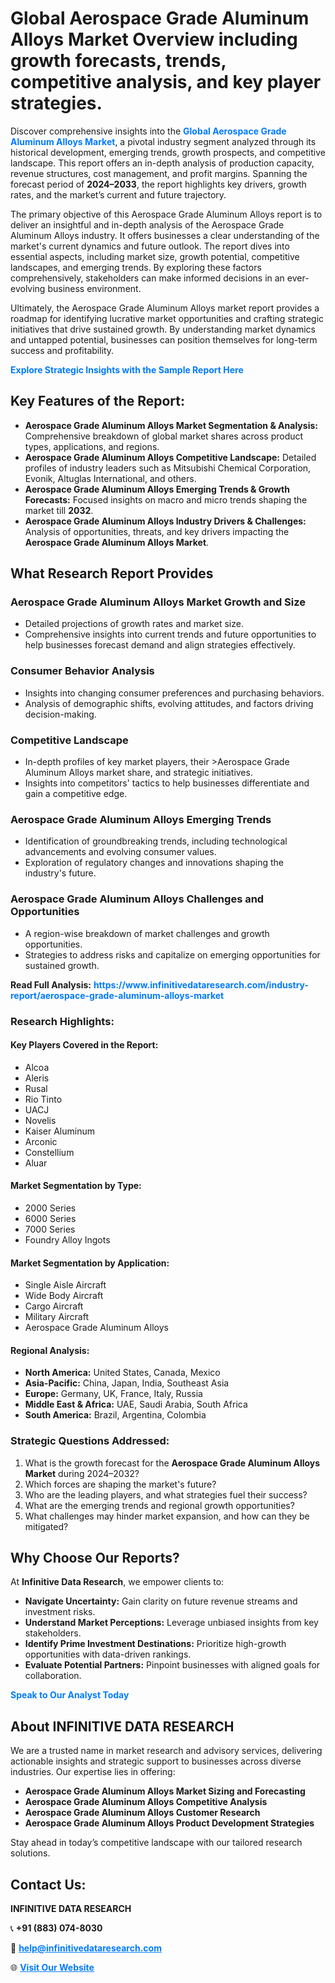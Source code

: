 <h1>Global Aerospace Grade Aluminum Alloys Market Overview including growth forecasts, trends, competitive analysis, and key player strategies.</h1>
<p>
Discover comprehensive insights into the 
<a href="https://www.infinitivedataresearch.com/industry-report/aerospace-grade-aluminum-alloys-market" rel="dofollow" style="color: #007BFF; text-decoration: none;"><strong>Global Aerospace Grade Aluminum Alloys Market</strong></a>, a pivotal industry segment analyzed through its historical development, emerging trends, growth prospects, and competitive landscape. This report offers an in-depth analysis of production capacity, revenue structures, cost management, and profit margins. Spanning the forecast period of <strong>2024–2033</strong>, the report highlights key drivers, growth rates, and the market’s current and future trajectory.
</p>
<p>
The primary objective of this Aerospace Grade Aluminum Alloys report is to deliver an insightful and in-depth analysis of the Aerospace Grade Aluminum Alloys industry. It offers businesses a clear understanding of the market's current dynamics and future outlook. The report dives into essential aspects, including market size, growth potential, competitive landscapes, and emerging trends. By exploring these factors comprehensively, stakeholders can make informed decisions in an ever-evolving business environment.
</p>
<p>
Ultimately, the Aerospace Grade Aluminum Alloys market report provides a roadmap for identifying lucrative market opportunities and crafting strategic initiatives that drive sustained growth. By understanding market dynamics and untapped potential, businesses can position themselves for long-term success and profitability.
</p>
<p>
<a href="https://www.infinitivedataresearch.com/request-sample/reportId=110991" style="color: #007BFF; text-decoration: none;"><strong>Explore Strategic Insights with the Sample Report Here</strong></a>
</p>

<h2>Key Features of the Report:</h2>
<ul>
<li><strong>Aerospace Grade Aluminum Alloys Market Segmentation & Analysis:</strong> Comprehensive breakdown of global market shares across product types, applications, and regions.</li>
<li><strong>Aerospace Grade Aluminum Alloys Competitive Landscape:</strong> Detailed profiles of industry leaders such as Mitsubishi Chemical Corporation, Evonik, Altuglas International, and others.</li>
<li><strong>Aerospace Grade Aluminum Alloys Emerging Trends & Growth Forecasts:</strong> Focused insights on macro and micro trends shaping the market till <strong>2032</strong>.</li>
<li><strong>Aerospace Grade Aluminum Alloys Industry Drivers & Challenges:</strong> Analysis of opportunities, threats, and key drivers impacting the <strong>Aerospace Grade Aluminum Alloys Market</strong>.</li>
</ul>

<h2>What Research Report Provides</h2>
<h3>Aerospace Grade Aluminum Alloys Market Growth and Size</h3>
<ul>
<li>Detailed projections of growth rates and market size.</li>
<li>Comprehensive insights into current trends and future opportunities to help businesses forecast demand and align strategies effectively.</li>
</ul>

<h3>Consumer Behavior Analysis</h3>
<ul>
<li>Insights into changing consumer preferences and purchasing behaviors.</li>
<li>Analysis of demographic shifts, evolving attitudes, and factors driving decision-making.</li>
</ul>

<h3>Competitive Landscape</h3>
<ul>
<li>In-depth profiles of key market players, their >Aerospace Grade Aluminum Alloys market share, and strategic initiatives.</li>
<li>Insights into competitors' tactics to help businesses differentiate and gain a competitive edge.</li>
</ul>

<h3>Aerospace Grade Aluminum Alloys Emerging Trends</h3>
<ul>
<li>Identification of groundbreaking trends, including technological advancements and evolving consumer values.</li>
<li>Exploration of regulatory changes and innovations shaping the industry's future.</li>
</ul>

<h3>Aerospace Grade Aluminum Alloys Challenges and Opportunities</h3>
<ul>
<li>A region-wise breakdown of market challenges and growth opportunities.</li>
<li>Strategies to address risks and capitalize on emerging opportunities for sustained growth.</li>
</ul>
<p><strong>Read Full Analysis:</strong> <a href="https://www.infinitivedataresearch.com/industry-report/aerospace-grade-aluminum-alloys-market" rel="dofollow" style="color: #007BFF; text-decoration: none;"><strong>https://www.infinitivedataresearch.com/industry-report/aerospace-grade-aluminum-alloys-market</strong></a></p>
<h3>Research Highlights:</h3>
<h4>Key Players Covered in the Report:</h4>
<ul><li>Alcoa</li><li>Aleris</li><li>Rusal</li><li>Rio Tinto</li><li>UACJ</li><li>Novelis</li><li>Kaiser Aluminum</li><li>Arconic</li><li>Constellium</li><li>Aluar</li></ul>
<h4>Market Segmentation by Type:</h4>
<ul><li>2000 Series</li><li>6000 Series</li><li>7000 Series</li><li>Foundry Alloy Ingots</li></ul>
<h4>Market Segmentation by Application:</h4>
<ul><li>Single Aisle Aircraft</li><li>Wide Body Aircraft</li><li>Cargo Aircraft</li><li>Military Aircraft</li><li>Aerospace Grade Aluminum Alloys</li></ul>

<h4>Regional Analysis:</h4>
<ul>
<li><strong>North America:</strong> United States, Canada, Mexico</li>
<li><strong>Asia-Pacific:</strong> China, Japan, India, Southeast Asia</li>
<li><strong>Europe:</strong> Germany, UK, France, Italy, Russia</li>
<li><strong>Middle East & Africa:</strong> UAE, Saudi Arabia, South Africa</li>
<li><strong>South America:</strong> Brazil, Argentina, Colombia</li>
</ul>

<h3>Strategic Questions Addressed:</h3>
<ol>
<li>What is the growth forecast for the <strong>Aerospace Grade Aluminum Alloys Market</strong> during 2024–2032?</li>
<li>Which forces are shaping the market's future?</li>
<li>Who are the leading players, and what strategies fuel their success?</li>
<li>What are the emerging trends and regional growth opportunities?</li>
<li>What challenges may hinder market expansion, and how can they be mitigated?</li>
</ol>

<h2>Why Choose Our Reports?</h2>
<p>At <strong>Infinitive Data Research</strong>, we empower clients to:</p>
<ul>
<li><strong>Navigate Uncertainty:</strong> Gain clarity on future revenue streams and investment risks.</li>
<li><strong>Understand Market Perceptions:</strong> Leverage unbiased insights from key stakeholders.</li>
<li><strong>Identify Prime Investment Destinations:</strong> Prioritize high-growth opportunities with data-driven rankings.</li>
<li><strong>Evaluate Potential Partners:</strong> Pinpoint businesses with aligned goals for collaboration.</li>
</ul>
<p><a href="https://www.infinitivedataresearch.com/industry-report/aerospace-grade-aluminum-alloys-market" rel="dofollow" style="color: #007BFF; text-decoration: none;"><strong>Speak to Our Analyst Today</strong></a></p>

<h2>About INFINITIVE DATA RESEARCH</h2>
<p>We are a trusted name in market research and advisory services, delivering actionable insights and strategic support to businesses across diverse industries. Our expertise lies in offering:</p>
<ul>
<li><strong>Aerospace Grade Aluminum Alloys Market Sizing and Forecasting</strong></li>
<li><strong>Aerospace Grade Aluminum Alloys Competitive Analysis</strong></li>
<li><strong>Aerospace Grade Aluminum Alloys Customer Research</strong></li>
<li><strong>Aerospace Grade Aluminum Alloys Product Development Strategies</strong></li>
</ul>
<p>Stay ahead in today’s competitive landscape with our tailored research solutions.</p>

<h2>Contact Us:</h2>
<p><strong>INFINITIVE DATA RESEARCH</strong></p>
<p>📞 <strong>+91 (883) 074-8030</strong></p>
<p>📧 <strong><a href="mailto:help@infinitivedataresearch.com" style="color: #007BFF;">help@infinitivedataresearch.com</a></strong></p>
<p>🌐 <strong><a href="https://www.infinitivedataresearch.com" rel="dofollow" style="color: #007BFF;">Visit Our Website</a></strong></p>